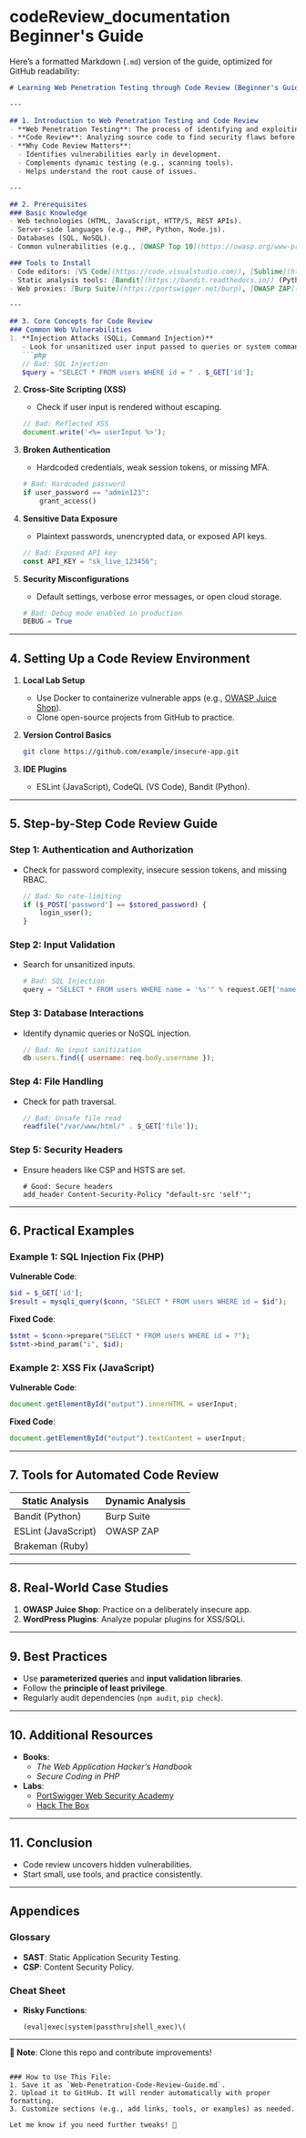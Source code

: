 # codeReview_documentation Beginner's Guide
Here’s a formatted Markdown (`.md`) version of the guide, optimized for GitHub readability:

```markdown
# Learning Web Penetration Testing through Code Review (Beginner's Guide)

---

## 1. Introduction to Web Penetration Testing and Code Review
- **Web Penetration Testing**: The process of identifying and exploiting vulnerabilities in web applications to improve security.
- **Code Review**: Analyzing source code to find security flaws before they are exploited.
- **Why Code Review Matters**:
  - Identifies vulnerabilities early in development.
  - Complements dynamic testing (e.g., scanning tools).
  - Helps understand the root cause of issues.

---

## 2. Prerequisites
### Basic Knowledge
- Web technologies (HTML, JavaScript, HTTP/S, REST APIs).
- Server-side languages (e.g., PHP, Python, Node.js).
- Databases (SQL, NoSQL).
- Common vulnerabilities (e.g., [OWASP Top 10](https://owasp.org/www-project-top-ten/)).

### Tools to Install
- Code editors: [VS Code](https://code.visualstudio.com/), [Sublime](https://www.sublimetext.com/).
- Static analysis tools: [Bandit](https://bandit.readthedocs.io/) (Python), [SonarQube](https://www.sonarqube.org/).
- Web proxies: [Burp Suite](https://portswigger.net/burp), [OWASP ZAP](https://www.zaproxy.org/).

---

## 3. Core Concepts for Code Review
### Common Web Vulnerabilities
1. **Injection Attacks (SQLi, Command Injection)**  
   - Look for unsanitized user input passed to queries or system commands.  
   ```php
   // Bad: SQL Injection
   $query = "SELECT * FROM users WHERE id = " . $_GET['id'];
   ```

2. **Cross-Site Scripting (XSS)**  
   - Check if user input is rendered without escaping.  
   ```javascript
   // Bad: Reflected XSS
   document.write('<%= userInput %>');
   ```

3. **Broken Authentication**  
   - Hardcoded credentials, weak session tokens, or missing MFA.  
   ```python
   # Bad: Hardcoded password
   if user_password == "admin123":
       grant_access()
   ```

4. **Sensitive Data Exposure**  
   - Plaintext passwords, unencrypted data, or exposed API keys.  
   ```javascript
   // Bad: Exposed API key
   const API_KEY = "sk_live_123456";
   ```

5. **Security Misconfigurations**  
   - Default settings, verbose error messages, or open cloud storage.  
   ```python
   # Bad: Debug mode enabled in production
   DEBUG = True
   ```

---

## 4. Setting Up a Code Review Environment
1. **Local Lab Setup**  
   - Use Docker to containerize vulnerable apps (e.g., [OWASP Juice Shop](https://owasp-juice.shop/)).  
   - Clone open-source projects from GitHub to practice.  

2. **Version Control Basics**  
   ```bash
   git clone https://github.com/example/insecure-app.git
   ```

3. **IDE Plugins**  
   - ESLint (JavaScript), CodeQL (VS Code), Bandit (Python).

---

## 5. Step-by-Step Code Review Guide
### Step 1: Authentication and Authorization
- Check for password complexity, insecure session tokens, and missing RBAC.  
  ```php
  // Bad: No rate-limiting
  if ($_POST['password'] == $stored_password) {
      login_user();
  }
  ```

### Step 2: Input Validation
- Search for unsanitized inputs.  
  ```python
  # Bad: SQL Injection
  query = "SELECT * FROM users WHERE name = '%s'" % request.GET['name']
  ```

### Step 3: Database Interactions
- Identify dynamic queries or NoSQL injection.  
  ```javascript
  // Bad: No input sanitization
  db.users.find({ username: req.body.username });
  ```

### Step 4: File Handling
- Check for path traversal.  
  ```php
  // Bad: Unsafe file read
  readfile("/var/www/html/" . $_GET['file']);
  ```

### Step 5: Security Headers
- Ensure headers like CSP and HSTS are set.  
  ```nginx
  # Good: Secure headers
  add_header Content-Security-Policy "default-src 'self'";
  ```

---

## 6. Practical Examples
### Example 1: SQL Injection Fix (PHP)
**Vulnerable Code**:  
```php
$id = $_GET['id'];
$result = mysqli_query($conn, "SELECT * FROM users WHERE id = $id");
```

**Fixed Code**:  
```php
$stmt = $conn->prepare("SELECT * FROM users WHERE id = ?");
$stmt->bind_param("i", $id);
```

### Example 2: XSS Fix (JavaScript)
**Vulnerable Code**:  
```javascript
document.getElementById("output").innerHTML = userInput;
```

**Fixed Code**:  
```javascript
document.getElementById("output").textContent = userInput;
```

---

## 7. Tools for Automated Code Review
| Static Analysis       | Dynamic Analysis       |
|-----------------------|------------------------|
| Bandit (Python)       | Burp Suite             |
| ESLint (JavaScript)   | OWASP ZAP              |
| Brakeman (Ruby)       |                        |

---

## 8. Real-World Case Studies
1. **OWASP Juice Shop**: Practice on a deliberately insecure app.  
2. **WordPress Plugins**: Analyze popular plugins for XSS/SQLi.

---

## 9. Best Practices
- Use **parameterized queries** and **input validation libraries**.  
- Follow the **principle of least privilege**.  
- Regularly audit dependencies (`npm audit`, `pip check`).  

---

## 10. Additional Resources
- **Books**:  
  - *The Web Application Hacker’s Handbook*  
  - *Secure Coding in PHP*  
- **Labs**:  
  - [PortSwigger Web Security Academy](https://portswigger.net/web-security)  
  - [Hack The Box](https://www.hackthebox.com/)  

---

## 11. Conclusion
- Code review uncovers hidden vulnerabilities.  
- Start small, use tools, and practice consistently.  

---

## Appendices
### Glossary
- **SAST**: Static Application Security Testing.  
- **CSP**: Content Security Policy.  

### Cheat Sheet
- **Risky Functions**:  
  ```regex
  (eval|exec|system|passthru|shell_exec)\(
  ```

---

**📌 Note**: Clone this repo and contribute improvements!  
```

### How to Use This File:
1. Save it as `Web-Penetration-Code-Review-Guide.md`.
2. Upload it to GitHub. It will render automatically with proper formatting.
3. Customize sections (e.g., add links, tools, or examples) as needed.

Let me know if you need further tweaks! 🚀
